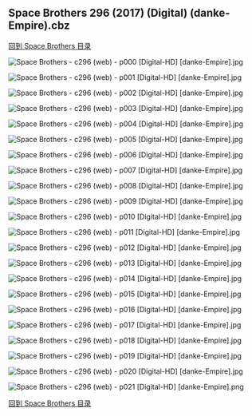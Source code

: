 ## Space Brothers 296 (2017) (Digital) (danke-Empire).cbz


[回到 Space Brothers 目录](https://github.com/alicewish/markdown/blob/master/series/Space-Brothers.md)


![Space Brothers - c296 (web) - p000 [Digital-HD] [danke-Empire].jpg](https://wx1.sinaimg.cn/large/6a9fdecagy1fpbf7qypcgj21j82cwtt0.jpg)

![Space Brothers - c296 (web) - p001 [Digital-HD] [danke-Empire].jpg](https://wx1.sinaimg.cn/large/6a9fdecagy1fpbf82h2baj21kw299kjl.jpg)

![Space Brothers - c296 (web) - p002 [Digital-HD] [danke-Empire].jpg](https://wx1.sinaimg.cn/large/6a9fdecagy1fpbf8e18fjj21kw299npd.jpg)

![Space Brothers - c296 (web) - p003 [Digital-HD] [danke-Empire].jpg](https://wx1.sinaimg.cn/large/6a9fdecagy1fpbf8t2qinj21kw299hdu.jpg)

![Space Brothers - c296 (web) - p004 [Digital-HD] [danke-Empire].jpg](https://wx1.sinaimg.cn/large/6a9fdecagy1fpbf9325iqj21kw2991ky.jpg)

![Space Brothers - c296 (web) - p005 [Digital-HD] [danke-Empire].jpg](https://wx1.sinaimg.cn/large/6a9fdecagy1fpbf9i48zoj21kw2991ky.jpg)

![Space Brothers - c296 (web) - p006 [Digital-HD] [danke-Empire].jpg](https://wx1.sinaimg.cn/large/6a9fdecagy1fpbf9qyrxrj21kw299hdt.jpg)

![Space Brothers - c296 (web) - p007 [Digital-HD] [danke-Empire].jpg](https://wx1.sinaimg.cn/large/6a9fdecagy1fpbfa0rlmmj21kw2994qq.jpg)

![Space Brothers - c296 (web) - p008 [Digital-HD] [danke-Empire].jpg](https://wx1.sinaimg.cn/large/6a9fdecagy1fpbfa8x9uvj21kw299e81.jpg)

![Space Brothers - c296 (web) - p009 [Digital-HD] [danke-Empire].jpg](https://wx1.sinaimg.cn/large/6a9fdecagy1fpbfahe8p5j21kw299npd.jpg)

![Space Brothers - c296 (web) - p010 [Digital-HD] [danke-Empire].jpg](https://wx1.sinaimg.cn/large/6a9fdecagy1fpbfaqf7ayj21kw299u0x.jpg)

![Space Brothers - c296 (web) - p011 [Digital-HD] [danke-Empire].jpg](https://wx1.sinaimg.cn/large/6a9fdecagy1fpbfb4sph5j21kw299e82.jpg)

![Space Brothers - c296 (web) - p012 [Digital-HD] [danke-Empire].jpg](https://wx1.sinaimg.cn/large/6a9fdecagy1fpbfbes0yhj21kw299e82.jpg)

![Space Brothers - c296 (web) - p013 [Digital-HD] [danke-Empire].jpg](https://wx1.sinaimg.cn/large/6a9fdecagy1fpbfbnbpz9j21kw299b2a.jpg)

![Space Brothers - c296 (web) - p014 [Digital-HD] [danke-Empire].jpg](https://wx1.sinaimg.cn/large/6a9fdecagy1fpbfbwtpbwj21kw2991ky.jpg)

![Space Brothers - c296 (web) - p015 [Digital-HD] [danke-Empire].jpg](https://wx1.sinaimg.cn/large/6a9fdecagy1fpbfc8v748j21kw299x6p.jpg)

![Space Brothers - c296 (web) - p016 [Digital-HD] [danke-Empire].jpg](https://wx1.sinaimg.cn/large/6a9fdecagy1fpbfclu1brj21kw299x6p.jpg)

![Space Brothers - c296 (web) - p017 [Digital-HD] [danke-Empire].jpg](https://wx1.sinaimg.cn/large/6a9fdecagy1fpbfcxtqn7j21kw2997wi.jpg)

![Space Brothers - c296 (web) - p018 [Digital-HD] [danke-Empire].jpg](https://wx1.sinaimg.cn/large/6a9fdecagy1fpbfd6rupij21kw299hdu.jpg)

![Space Brothers - c296 (web) - p019 [Digital-HD] [danke-Empire].jpg](https://wx1.sinaimg.cn/large/6a9fdecagy1fpbfdii0kxj21kw299e82.jpg)

![Space Brothers - c296 (web) - p020 [Digital-HD] [danke-Empire].jpg](https://wx1.sinaimg.cn/large/6a9fdecagy1fpbfdrh0mnj21kw299x6p.jpg)

![Space Brothers - c296 (web) - p021 [Digital-HD] [danke-Empire].png](https://wx1.sinaimg.cn/large/6a9fdecagy1fp30nr7rlqj21kw2990or.jpg)

[回到 Space Brothers 目录](https://github.com/alicewish/markdown/blob/master/series/Space-Brothers.md)

